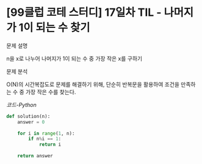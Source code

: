 
# [99클럽 코테 스터디] 17일차 TIL - 나머지가 1이 되는 수 찾기


문제 설명

n을 x로 나누어 나머지가 1이 되는 수 중 가장 작은 x를 구하기

문제 분석

O(N)의 시간복잡도로 문제를 해결하기 위해, 단순히 반복문을 활용하여 조건을 만족하는 수 중 가장 작은 수를 찾는다.

*코드-Python*

```Python
def solution(n):
    answer = 0
    
    for i in range(1, n):
        if n%i == 1:
            return i
    
    return answer
```

